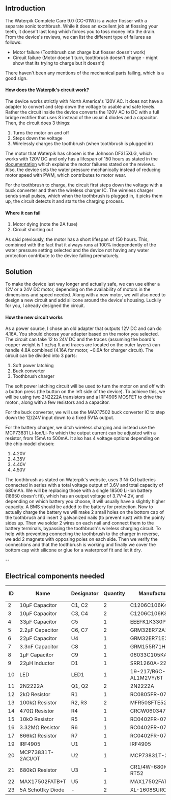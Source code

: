 ## Introduction

The Waterpik Complete Care 9.0 (CC-01W) is a water flosser with a separate sonic toothbrush. While it does an excellent job at flossing your teeth, it doesn't last long which forces you to toss money into the drain. From the device's reviews, we can list the different type of failures as follows:
- Motor failure (Toothbrush can charge but flosser doesn't work)
- Circuit failure (Motor doesn't turn, toothbrush doesn't charge - might show that its trying to charge but it doesn't)

There haven't been any mentions of the mechanical parts failing, which is a good sign.

#### How does the Waterpik's circuit work?
The device works strictly with North America's 120V AC. It does not have a adapter to convert and step down the voltage to usable and safe levels. Rather the circuit inside the device converts the 120V AC to DC with a full bridge rectifier that uses 8 instead of the usual 4 diodes and a capacitor. Then, the circuit does 3 things:
1. Turns the motor on and off
2. Steps down the voltage
3. Wirelessly charges the toothbrush (when toothbrush is plugged in)

The motor that Waterpik has chosen is the Johnson DF315XLG, which works with 120V DC and only has a lifespan of 150 hours as stated in the [documentation](https://www.effebibo.it/wp-content/uploads/2019/03/Series_High%20Voltage%20DC%20Motors_Metric.pdf) which explains the motor failures stated on the reviews. Also, the device sets the water pressure mechanically instead of reducing motor speed with PWM, which contributes to motor wear. 

For the toothbrush to charge, the circuit first steps down the voltage with a buck converter and then the wireless charger IC. The wireless charger sends small pulses, which when the toothbrush is plugged in, it picks them up, the circuit detects it and starts the charging process.

#### Where it can fail
1. Motor dying (note the 2A fuse)
3. Circuit shorting out

As said previously, the motor has a short lifespan of 150 hours. This, combined with the fact that it always runs at 100% independently of the water pressure setting selected and the device not having any water protection contribute to the device failing prematurely.

## Solution

To make the device last way longer and actually safe, we can use either a 12V or a 24V DC motor, depending on the availability of motors in the dimensions and speed needed. Along with a new motor, we will also need to design a new circuit and add silicone around the device's housing.
Luckily for you, I already designed the circuit.

#### How the new circuit works
As a power source, I chose an old adapter that outputs 12V DC and can do 4.16A. You should choose your adapter based on the motor you selected. The circuit can take 12 to 24V DC and the traces (assuming the board's copper weight is 1 oz/sq ft and traces are located on the outer layers) can handle 4.8A combined (4.16A for motor, ~0.6A for charger circuit). The circuit can be divided into 3 parts:

1. Soft power latching
2. Buck converter
3. Toothbrush charger

The soft power latching circuit will be used to turn the motor on and off with a button press (the button on the left side of the device). To achieve this, we will be using two 2N2222A transistors and a IRF4905 MOSFET to drive the motor., along with a few resistors and a capacitor.

For the buck converter, we will use the MAX17502 buck converter IC to step down the 12/24V input down to a fixed 5V1A output.

For the battery charger, we ditch wireless charging and instead use the MCP73831 Li-Ion/Li-Po which the output current can be adjusted with a resistor, from 15mA to 500mA. It also has 4 voltage options depending on the chip model chosen:
1. 4.20V
2. 4.35V
3. 4.40V
4. 4.50V

The toothbrush as stated on Waterpik's website, uses 3 Ni-Cd batteries connected in series with a total voltage output of 3.6V and total capacity of 680mAh. We will be replacing those with a single 18500 Li-Ion battery (18650 doesn't fit), which has an output voltage of 3.7V-4.2V, and depending on which battery you choose, it will usually have a slightly higher capacity. A BMS should be added to the battery for protection. Now to actually charge the battery we will make 2 small holes on the bottom cap of the toothbrush and insert 2 galvanized nails (to prevent rust) with the pointy sides up. Then we solder 2 wires on each nail and connect them to the battery terminals, bypassing the toothbrush's wireless charging circuit. To help with preventing connecting the toothbrush to the charger in reverse, we add 2 magnets with opposing poles on each side. Then we verify the connections and that the toothbrush is working and finally we cover the bottom cap with silicone or glue for a waterproof fit and let it dry. 

--

## Electrical components needed

| ID  | Name              | Designator | Quantity | Manufacturer Part     | Supplier | Price (USD) |
| --- | ----------------- | ---------- | -------- | --------------------- | -------- | ----------- |
| 2   | 10µF Capacitor    | C1, C2     | 2        | C1206C106K4RACAUTO    | LCSC     | 0.141       |
| 3   | 10µF Capacitor    | C3, C4     | 2        | C1206C106K8RAC7800    | LCSC     | 0.122       |
| 4   | 33µF Capacitor    | C5         | 1        | EEEFK1K330P           | LCSC     | 0.316       |
| 5   | 2.2µF Capacitor   | C6, C7     | 2        | GRM32ER72A225KA35L    | LCSC     | 0.131       |
| 6   | 22µF Capacitor    | U4         | 1        | GRM32ER71E226ME15L    | LCSC     | -           |
| 7   | 3.3nF Capacitor   | C8         | 1        | GRM155R71H332KA01D    | LCSC     | 0.003       |
| 8   | 1µF Capacitor     | C9         | 1        | 06033C105KAT2A        | LCSC     | 0.052       |
| 9   | 22µH Inductor     | D1         | 1        | SRR1260A-220M         | LCSC     | 0.567       |
| 10  | LED               | LED1       | 1        | 19-217/R6C-AL1M2VY/6T | LCSC     | 0.0154      |
| 11  | 2N2222A           | Q1, Q2     | 2        | 2N2222A               | LCSC     | 0.023       |
| 12  | 2kΩ Resistor      | R1         | 1        | RC0805FR-072KL        | LCSC     | 0.002       |
| 13  | 100kΩ Resistor    | R2, R3     | 2        | MFR50SFTE52-100K      | LCSC     | 0.019       |
| 14  | 470Ω Resistor     | R4         | 1        | CRCW0603470RFKEA      | LCSC     | 0.006       |
| 15  | 10kΩ Resistor     | R5         | 1        | RC0402FR-0710KL       | LCSC     | 0.001       |
| 16  | 3.32MΩ Resistor   | R6         | 1        | RC0402FR-073M32L      | LCSC     | 0.001       |
| 17  | 866kΩ Resistor    | R7         | 1        | RC0402FR-07866KL      | LCSC     | -           |
| 19  | IRF4905           | U1         | 1        | IRF4905               | LCSC     | -           |
| 20  | MCP73831T-2ACI/OT | U2         | 1        | MCP73831T-2ACI/OT     | LCSC     | 0.691       |
| 21  | 680kΩ Resistor    | U3         | 1        | CR1/4W-680K±5%-RT52   | LCSC     | 0.004       |
| 22  | MAX17502FATB+T    | U5         | 1        | MAX17502FATB+T        | LCSC     | 1.111       |
| 23  | 5A Schottky Diode | -          | 2        | XL-1608SURC-04        | LCSC     | 0.151       |



